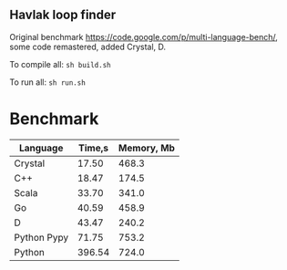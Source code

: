 Havlak loop finder
------------------

Original benchmark https://code.google.com/p/multi-language-bench/, some code remastered, added Crystal, D.

To compile all: `sh build.sh`

To run all: `sh run.sh`

# Benchmark

| Language        | Time,s  | Memory, Mb |
| --------------- | ------- | ---------- |
| Crystal         | 17.50   | 468.3      |
| C++             | 18.47   | 174.5      |
| Scala           | 33.70   | 341.0      |
| Go              | 40.59   | 458.9      |
| D               | 43.47   | 240.2      |
| Python Pypy     | 71.75   | 753.2      |
| Python          | 396.54  | 724.0      |

